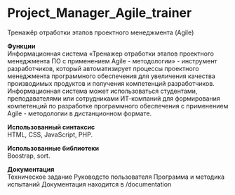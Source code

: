 # Project_Manager_Agile_trainer
Тренажёр отработки этапов проектного менеджмента (Agile)

**Функции** <br/>
Информационная система «Тренажер отработки этапов проектного менеджмента ПО с применением Agile - методологии» - инструмент разработчиков, который автоматизирует процессы проектного менеджмента программного обеспечения для увеличения качества производимых продуктов и получения компетенций разработчиков. 
Информационная система может использоваться студентами, преподавателями или сотрудниками ИТ-компаний для формирования компетенций по разработке программного обеспечения с применением Agile -  методологии в дистанционном формате. 

**Использованный синтаксис** <br/>
HTML, CSS, JavaScript, PHP.

**Использованные библиотеки** <br/>
Boostrap, sort.

**Документация** <br/>
Техническое задание
Руководсто пользователя
Программа и методика испытаний
Документация находится в /documentation
